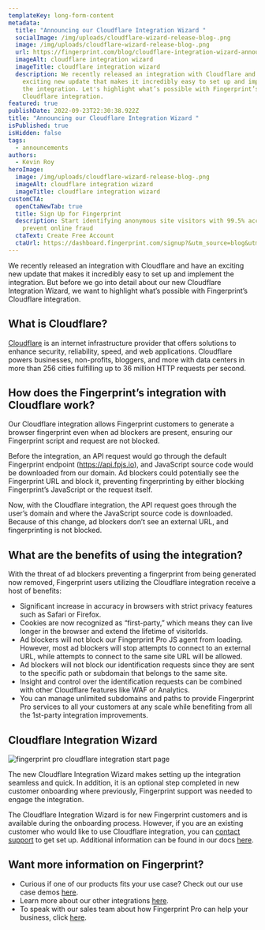 ```yaml
---
templateKey: long-form-content
metadata:
  title: "Announcing our Cloudflare Integration Wizard "
  socialImage: /img/uploads/cloudflare-wizard-release-blog-.png
  image: /img/uploads/cloudflare-wizard-release-blog-.png
  url: https://fingerprint.com/blog/cloudflare-integration-wizard-announcement
  imageAlt: cloudflare integration wizard
  imageTitle: cloudflare integration wizard
  description: We recently released an integration with Cloudflare and have an
    exciting new update that makes it incredibly easy to set up and implement
    the integration. Let's highlight what’s possible with Fingerprint’s
    Cloudflare integration.
featured: true
publishDate: 2022-09-23T22:30:38.922Z
title: "Announcing our Cloudflare Integration Wizard "
isPublished: true
isHidden: false
tags:
  - announcements
authors:
  - Kevin Roy
heroImage:
  image: /img/uploads/cloudflare-wizard-release-blog-.png
  imageAlt: cloudflare integration wizard
  imageTitle: cloudflare integration wizard
customCTA:
  openCtaNewTab: true
  title: Sign Up for Fingerprint
  description: Start identifying anonymous site visitors with 99.5% accuracy to
    prevent online fraud
  ctaText: Create Free Account
  ctaUrl: https://dashboard.fingerprint.com/signup?&utm_source=blog&utm_medium=website&utm_campaign=blog
---
```

We recently released an integration with Cloudflare and have an exciting new update that makes it incredibly easy to set up and implement the integration. But before we go into detail about our new Cloudflare Integration Wizard, we want to highlight what’s possible with Fingerprint’s Cloudflare integration. 

## What is Cloudflare? 

[Cloudflare](https://www.cloudflare.com/learning/what-is-cloudflare/) is an internet infrastructure provider that offers solutions to enhance security, reliability, speed, and web applications. Cloudflare powers businesses, non-profits, bloggers, and more with data centers in more than 256 cities fulfilling up to 36 million HTTP requests per second. 

## How does the Fingerprint’s integration with Cloudflare work? 

Our Cloudflare integration allows Fingerprint customers to generate a browser fingerprint even when ad blockers are present, ensuring our Fingerprint script and request are not blocked. 

Before the integration, an API request would go through the default Fingerprint endpoint (<https://api.fpjs.io>), and JavaScript source code would be downloaded from our domain. Ad blockers could potentially see the Fingerprint URL and block it, preventing fingerprinting by either blocking Fingerprint’s JavaScript or the request itself. 

Now, with the Cloudflare integration, the API request goes through the user’s domain and where the JavaScript source code is downloaded. Because of this change, ad blockers don’t see an external URL, and fingerprinting is not blocked. 

## What are the benefits of using the integration? 

With the threat of ad blockers preventing a fingerprint from being generated now removed, Fingerprint users utilizing the Cloudflare integration receive a host of benefits:

* Significant increase in accuracy in browsers with strict privacy features such as Safari or Firefox.
* Cookies are now recognized as “first-party,” which means they can live longer in the browser and extend the lifetime of visitorIds.
* Ad blockers will not block our Fingerprint Pro JS agent from loading. However, most ad blockers will stop attempts to connect to an external URL, while attempts to connect to the same site URL will be allowed.
* Ad blockers will not block our identification requests since they are sent to the specific path or subdomain that belongs to the same site.
* Insight and control over the identification requests can be combined with other Cloudflare features like WAF or Analytics.
* You can manage unlimited subdomains and paths to provide Fingerprint Pro services to all your customers at any scale while benefiting from all the 1st-party integration improvements.

## Cloudflare Integration Wizard

![fingerprint pro cloudflare integration start page](/img/uploads/screen-shot-2022-09-15-at-11.38.01-1-.png "fingerprint pro cloudflare integration start pagefingerprint pro cloudflare integration start page")

The new Cloudflare Integration Wizard makes setting up the integration seamless and quick. In addition, it is an optional step completed in new customer onboarding where previously, Fingerprint support was needed to engage the integration.

The Cloudflare Integration Wizard is for new Fingerprint customers and is available during the onboarding process. However, if you are an existing customer who would like to use Cloudflare integration, you can [contact support](https://fingerprint.com/support/) to get set up. Additional information can be found in our docs [here](https://dev.fingerprint.com/docs/cloudflare-integration). 

## Want more information on Fingerprint? 

* Curious if one of our products fits your use case? Check out our use case demos [here](https://fingerprint.com/use-cases/). 
* Learn more about our other integrations [here](https://dev.fingerprint.com/docs). 
* To speak with our sales team about how Fingerprint Pro can help your business, click [here](https://fingerprintjs.com/contact-sales/).